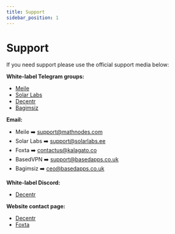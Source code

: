 ```yaml
---
title: Support
sidebar_position: 1
---
```


# Support

If you need support please use the official support media below:

**White-label Telegram groups:**

- [Meile](https://t.me/MathNodes)
- [Solar Labs](https://t.me/solarlabs)
- [Decentr](https://t.me/DecentrNet)
- [Bagimsiz](https://t.me/bagimsizdvpn)

**Email:**

- Meile ➡️ [support@mathnodes.com](mailto:support@mathnodes.com)
- Solar Labs ➡️ [support@solarlabs.ee](mailto:support@solarlabs.ee)
- Foxta ➡️ [contactus@kalagato.co](contactus@kalagato.co)
- BasedVPN ➡️ [support@basedapps.co.uk](support@basedapps.co.uk)
- Bagimsiz ➡️ [ceo@basedapps.co.uk](ceo@basedapps.co.uk)

**White-label Discord:**

- [Decentr](https://discord.gg/VMUt7yw92B)

**Website contact page:**

- [Decentr](https://decentr.net/#contact)
- [Foxta](https://kalagato.ai/contact-us)
